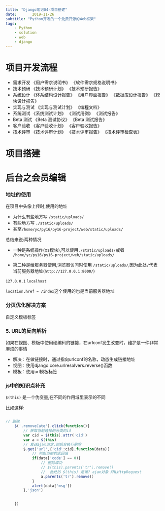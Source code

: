 ```yaml
---
title: "Django笔记04-项目搭建"
date:       2019-11-26
subtitle: "Python开发的一个免费开源的Web框架"
tags:
	- Python
	- solution
	- web
	- django
---
```













# 项目开发流程
- 需求开发 
《用户需求说明书》
《软件需求规格说明书》
- 技术预研
《技术预研计划》
《技术预研报告》
- 系统设计
《体系结构设计报告》
《用户界面报告》
《数据库设计报告》
《模块设计报告》
- 实现与测试
《实现与测试计划》
《编程文档》
- 系统测试
《系统测试计划》
《测试用例》
《测试报告》
- Beta 测试
《Beta 测试协议》
《Beta 测试报告》
- 客户验收 《客户验收计划》
《客户验收报告》
- 技术评审
《技术评审计划》
《技术评审报告》
《技术评审检查表》
# 项目搭建

# 后台之会员编辑


### 地址的使用
在项目中头像上传时,使用的地址
- 为什么有些地方写 `/static/uploads/`
- 有些地方写 `./static/uploads/`
- 甚至`/home/yc/py16/py16-project/web/static/uploads/`


总结来说:两种情况
- 一种是系统操作(os模块),可以使用`./static/uploads/`或者 `/home/yc/py16/py16-project/web/static/uploads/`

- 第二种是给服务器使用,浏览器访问时使用 `/static/uploads/`,因为此处`/`代表当前服务器地址(`http://127.0.0.1:8000/`)


`127.0.0.1`
`localhost`

`location.href = /index`这个使用的也是当前服务器地址

### 分页优化解决方案
自定义模板标签

### 5. URL的反向解析
如果在视图、模板中使用硬编码的链接，在urlconf发生改变时，维护是一件非常麻烦的事情

- 解决：在做链接时，通过指向urlconf的名称，动态生成链接地址
- 视图：使用django.core.urlresolvers.reverse()函数
- 模板：使用url模板标签


### js中的知识点补充
`$(this)`
是一个伪变量,在不同的作用域里表示的不同

比如这样:
```js

// 删除
    $('.removeCate').click(function(){
        // 获取当前选择的分类的id
        var cid = $(this).attr('cid')
        var a = $(this)
        // 发送ajax请求.到后台执行删除
        $.get('url',{'cid':cid},function(data){
            // 判断当前的返回值
            if(data['code'] == 0){
                // 删除成功
                // $(this).parents('tr').remove()
                //  此处的 $(this) 是谁? ajax对象 XMLHttpRequest
                a.parents('tr').remove()
            }
            alert(data['msg'])
        },'json')
        

    })
```

